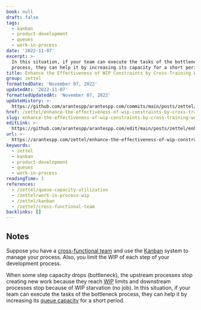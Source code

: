 ```yaml
---
book: null
draft: false
tags:
  - kanban
  - product-development
  - queues
  - work-in-process
date: '2022-11-07'
excerpt: >-
  In this situation, if your team can execute the tasks of the bottleneck
  process, they can help it by increasing its capacity for a short period.
title: Enhance the Effectiveness of WIP Constraints by Cross-Training Workers
group: zettel
formattedDate: 'November 07, 2022'
updatedAt: '2022-11-07'
formattedUpdatedAt: 'November 07, 2022'
updateHistory: >-
  https://github.com/arantespp/arantespp.com/commits/main/posts/zettel/enhance-the-effectiveness-of-wip-constraints-by-cross-training-workers.md
href: /zettel/enhance-the-effectiveness-of-wip-constraints-by-cross-training-workers
slug: enhance-the-effectiveness-of-wip-constraints-by-cross-training-workers
editLink: >-
  https://github.com/arantespp/arantespp.com/edit/main/posts/zettel/enhance-the-effectiveness-of-wip-constraints-by-cross-training-workers.md
url: >-
  https://arantespp.com/zettel/enhance-the-effectiveness-of-wip-constraints-by-cross-training-workers
keywords:
  - zettel
  - kanban
  - product-development
  - queues
  - work-in-process
readingTime: 1
references:
  - /zettel/queue-capacity-utilization
  - /zettel/work-in-process-wip
  - /zettel/kanban
  - /zettel/cross-functional-team
backlinks: []
---
```


## Notes

Suppose you have a [cross-functional team](/zettel/cross-functional-team) and use the [Kanban](/zettel/kanban) system to manage your process. Also, you limit the WIP of each step of your development process.

When some step capacity drops (bottleneck), the upstream processes stop creating new work because they reach [WIP](/zettel/work-in-process-wip) limits and downstream processes stop because of WIP starvation (no job). In this situation, if your team can execute the tasks of the bottleneck process, they can help it by increasing its [queue capacity](/zettel/queue-capacity-utilization) for a short period.
